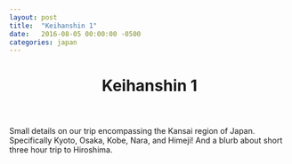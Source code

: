 ```yaml
---
layout: post
title:  "Keihanshin 1"
date:   2016-08-05 00:00:00 -0500
categories: japan
---
```

<header>
	<h1>
		Keihanshin 1
	</h1>
</header>
Small details on our trip encompassing the Kansai region of Japan. Specifically Kyoto, Osaka, Kobe, Nara, and Himeji! And a blurb about short three hour trip to Hiroshima. 